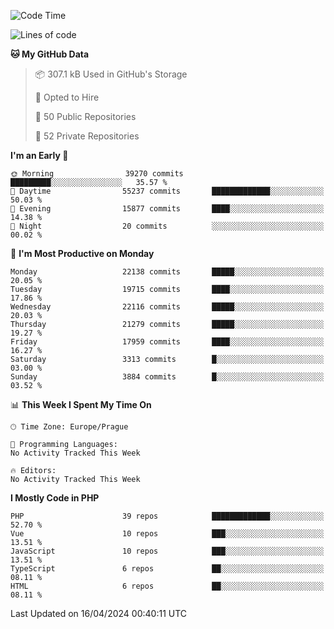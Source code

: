 <!--START_SECTION:waka-->
![Code Time](http://img.shields.io/badge/Code%20Time-1%2C583%20hrs%2058%20mins-blue)

![Lines of code](https://img.shields.io/badge/From%20Hello%20World%20I%27ve%20Written-34.1%20million%20lines%20of%20code-blue)

**🐱 My GitHub Data** 

> 📦 307.1 kB Used in GitHub's Storage 
 > 
> 💼 Opted to Hire
 > 
> 📜 50 Public Repositories 
 > 
> 🔑 52 Private Repositories 
 > 
**I'm an Early 🐤** 

```text
🌞 Morning                39270 commits       █████████░░░░░░░░░░░░░░░░   35.57 % 
🌆 Daytime                55237 commits       █████████████░░░░░░░░░░░░   50.03 % 
🌃 Evening                15877 commits       ████░░░░░░░░░░░░░░░░░░░░░   14.38 % 
🌙 Night                  20 commits          ░░░░░░░░░░░░░░░░░░░░░░░░░   00.02 % 
```
📅 **I'm Most Productive on Monday** 

```text
Monday                   22138 commits       █████░░░░░░░░░░░░░░░░░░░░   20.05 % 
Tuesday                  19715 commits       ████░░░░░░░░░░░░░░░░░░░░░   17.86 % 
Wednesday                22116 commits       █████░░░░░░░░░░░░░░░░░░░░   20.03 % 
Thursday                 21279 commits       █████░░░░░░░░░░░░░░░░░░░░   19.27 % 
Friday                   17959 commits       ████░░░░░░░░░░░░░░░░░░░░░   16.27 % 
Saturday                 3313 commits        █░░░░░░░░░░░░░░░░░░░░░░░░   03.00 % 
Sunday                   3884 commits        █░░░░░░░░░░░░░░░░░░░░░░░░   03.52 % 
```


📊 **This Week I Spent My Time On** 

```text
🕑︎ Time Zone: Europe/Prague

💬 Programming Languages: 
No Activity Tracked This Week

🔥 Editors: 
No Activity Tracked This Week
```

**I Mostly Code in PHP** 

```text
PHP                      39 repos            █████████████░░░░░░░░░░░░   52.70 % 
Vue                      10 repos            ███░░░░░░░░░░░░░░░░░░░░░░   13.51 % 
JavaScript               10 repos            ███░░░░░░░░░░░░░░░░░░░░░░   13.51 % 
TypeScript               6 repos             ██░░░░░░░░░░░░░░░░░░░░░░░   08.11 % 
HTML                     6 repos             ██░░░░░░░░░░░░░░░░░░░░░░░   08.11 % 
```




 Last Updated on 16/04/2024 00:40:11 UTC
<!--END_SECTION:waka-->
<!--
**AlexKratky/AlexKratky** is a ✨ _special_ ✨ repository because its `README.md` (this file) appears on your GitHub profile.

Here are some ideas to get you started:

- 🔭 I’m currently working on ...
- 🌱 I’m currently learning ...
- 👯 I’m looking to collaborate on ...
- 🤔 I’m looking for help with ...
- 💬 Ask me about ...
- 📫 How to reach me: ...
- 😄 Pronouns: ...
- ⚡ Fun fact: ...
-->

